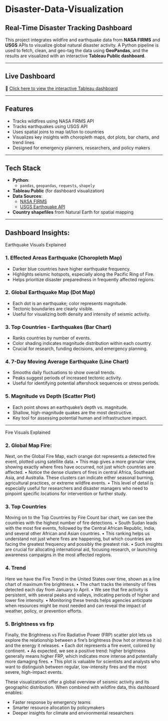 # Disaster-Data-Visualization

## Real-Time Disaster Tracking Dashboard

This project integrates wildfire and earthquake data from **NASA FIRMS** and **USGS** APIs to visualize global natural disaster activity. A Python pipeline is used to fetch, clean, and geo-tag the data using **GeoPandas**, and the results are visualized with an interactive **Tableau Public dashboard**.

---

## Live Dashboard

🔗 [Click here to view the interactive Tableau dashboard](https://public.tableau.com/app/profile/panchami.baleri/viz/INFO_7374_Dashboard/FInalDashboard)

---

## Features

- Tracks wildfires using NASA FIRMS API
- Tracks earthquakes using USGS API
- Uses spatial joins to map lat/lon to countries
- Visualizes key insights with choropleth maps, dot plots, bar charts, and trend lines
- Designed for emergency planners, researchers, and policy makers

---

## Tech Stack

- **Python**:
  - `pandas`, `geopandas`, `requests`, `shapely`
- **Tableau Public** (for dashboard visualization)
- **Data Sources**:
  - [NASA FIRMS](https://firms.modaps.eosdis.nasa.gov/api/area/)
  - [USGS Earthquake API](https://earthquake.usgs.gov/fdsnws/event/1/)
- **Country shapefiles** from Natural Earth for spatial mapping

---

## Dashboard Insights: 


Earthquake Visuals Explained
### 1. Effected Areas Earthquake (Choropleth Map)
- Darker blue countries have higher earthquake frequency.
- Highlights seismic hotspots, especially along the Pacific Ring of Fire.
- Helps prioritize disaster preparedness in frequently affected regions.

### 2. Global Earthquake Map (Dot Map)
- Each dot is an earthquake; color represents magnitude.
- Tectonic boundaries are clearly visible.
- Useful for visualizing both density and intensity of seismic activity.

### 3. Top Countries - Earthquakes (Bar Chart)
- Ranks countries by number of events.
- Color shading indicates magnitude distribution within each country.
- Crucial for research, funding decisions, and emergency planning.

### 4. 7-Day Moving Average Earthquake (Line Chart)
- Smooths daily fluctuations to show overall trends.
- Peaks suggest periods of increased tectonic activity.
- Useful for identifying potential aftershock sequences or stress periods.

### 5. Magnitude vs Depth (Scatter Plot)
- Each point shows an earthquake’s depth vs. magnitude.
- Shallow, high-magnitude quakes are the most destructive.
- Key tool for assessing potential human and infrastructure impact.

---

Fire Visuals Explained


### 2.⁠ ⁠Global Map Fire:

Next, on the Global Fire Map, each orange dot represents a detected fire event, plotted using satellite data.
•⁠  ⁠This map gives a more granular view, showing exactly where fires have occurred, not just which countries are affected.
•⁠  ⁠Notice the dense clusters of fires in central Africa, Southeast Asia, and Australia. These clusters can indicate either seasonal burning, agricultural practices, or extreme wildfire events.
•⁠  ⁠This level of detail is especially useful for researchers and disaster managers who need to pinpoint specific locations for intervention or further study.

### 3.⁠ ⁠Top Countries

Moving on to the Top Countries by Fire Count bar chart, we can see the countries with the highest number of fire detections.
•⁠  ⁠South Sudan leads with the most fire events, followed by the Central African Republic, India, and several other African and Asian countries.
•⁠  ⁠This ranking helps us understand not just where fires are happening, but which countries are facing the greatest frequency and possibly the greatest risk.
•⁠  ⁠Such insights are crucial for allocating international aid, focusing research, or launching awareness campaigns in the most affected regions.


### 4.⁠ ⁠Trend

Here we have the Fire Trend in the United States over time, shown as a line chart of maximum fire brightness.
•⁠  ⁠The chart tracks the intensity of fires detected each day from January to April.
•⁠  ⁠We see that fire activity is persistent, with several peaks and valleys, indicating periods of higher and lower fire intensity.
•⁠  ⁠Monitoring these trends helps agencies anticipate when resources might be most needed and can reveal the impact of weather, policy, or prevention efforts.

### 5.⁠ ⁠Brightness vs frp
Finally, the Brightness vs Fire Radiative Power (FRP) scatter plot lets us explore the relationship between a fire’s brightness (how hot or intense it is) and the energy it releases.
•⁠  ⁠Each dot represents a fire event, colored by continent.
•⁠  ⁠As expected, we see a positive trend: higher brightness generally means higher FRP, which indicates more intense and potentially more damaging fires.
•⁠  ⁠This plot is valuable for scientists and analysts who want to distinguish between regular, low-intensity fires and the most severe, high-impact events.

These visualizations offer a global overview of seismic activity and its geographic distribution. When combined with wildfire data, this dashboard enables:

- Faster response by emergency teams
- Smarter resource allocation by policymakers
- Deeper insights for climate and environmental researchers

